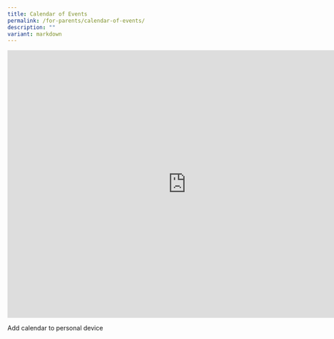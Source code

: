 ```yaml
---
title: Calendar of Events
permalink: /for-parents/calendar-of-events/
description: ""
variant: markdown
---
```

<iframe src="https://calendar.google.com/calendar/embed?height=600&amp;wkst=1&amp;bgcolor=%23ffffff&amp;ctz=Asia%2FSingapore&amp;showTz=1&amp;showCalendars=0&amp;showTabs=0&amp;showPrint=0&amp;showTitle=0&amp;src=Y18yYTUxMzExZDY1YzliNzZiMjVjOWI1NTNlMmY5ZWU0MGZlZjljMWQ3YmM5ZjMwODFlMzAyNTVkNzc4YzY3OGE2QGdyb3VwLmNhbGVuZGFyLmdvb2dsZS5jb20&amp;color=%25022935" style="border-width:0" width="800" height="600" frameborder="0" scrolling="no"></iframe><br>


<a style="text-decoration: none" href="https://calendar.google.com/calendar/u/0?cid=Y18yYTUxMzExZDY1YzliNzZiMjVjOWI1NTNlMmY5ZWU0MGZlZjljMWQ3YmM5ZjMwODFlMzAyNTVkNzc4YzY3OGE2QGdyb3VwLmNhbGVuZGFyLmdvb2dsZS5jb20" target="_blank"> Add calendar to personal device</a>